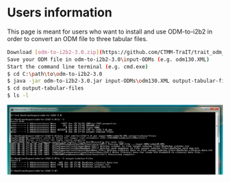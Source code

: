 Users information
================
This page is meant for users who want to install and use ODM-to-i2b2 in order to convert an ODM file to
three tabular files.

```sh
Download [odm-to-i2b2-3.0.zip](https://github.com/CTMM-TraIT/trait_odm_to_i2b2/blob/master/src/releases/odm-to-i2b2-3.0.zip?raw=true) and unzip it.
Save your ODM file in odm-to-i2b2-3.0\input-ODMs (e.g. odm130.XML)
Start the command line terminal (e.g. cmd.exe)
$ cd C:\path\to\odm-to-i2b2-3.0
$ java -jar odm-to-i2b2-3.0.jar input-ODMs\odm130.XML output-tabular-files
$ cd output-tabular-files
$ ls -l
```

![Image cmd execution](https://github.com/CTMM-TraIT/trait_odm_to_i2b2/blob/master/src/documentation/cmd_execution.png)
